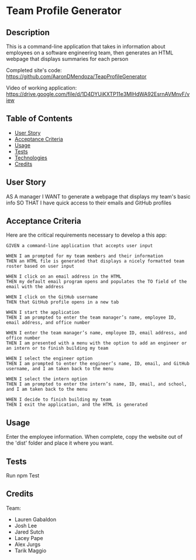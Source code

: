 # Team Profile Generator

## Description

This is a command-line application that takes in information about employees on a software engineering team, then generates an HTML webpage that displays summaries for each person

Completed site's code: https://github.com/AaronDMendoza/TeapProfileGenerator

Video of working application: https://drive.google.com/file/d/1D4DYUiKXTP11e3MlHdWA92EsrnAVMnvF/view

## Table of Contents

- [User Story](#user-story)
- [Acceptance Criteria](#acceptance-criteria)
- [Usage](#usage)
- [Tests](#tests)
- [Technologies](#technologies)
- [Credits](#credits)

## User Story

AS A manager
I WANT to generate a webpage that displays my team's basic info
SO THAT I have quick access to their emails and GitHub profiles

## Acceptance Criteria

Here are the critical requirements necessary to develop a this app:

```
GIVEN a command-line application that accepts user input

WHEN I am prompted for my team members and their information
THEN an HTML file is generated that displays a nicely formatted team roster based on user input

WHEN I click on an email address in the HTML
THEN my default email program opens and populates the TO field of the email with the address

WHEN I click on the GitHub username
THEN that GitHub profile opens in a new tab

WHEN I start the application
THEN I am prompted to enter the team manager’s name, employee ID, email address, and office number

WHEN I enter the team manager’s name, employee ID, email address, and office number
THEN I am presented with a menu with the option to add an engineer or an intern or to finish building my team

WHEN I select the engineer option
THEN I am prompted to enter the engineer’s name, ID, email, and GitHub username, and I am taken back to the menu

WHEN I select the intern option
THEN I am prompted to enter the intern’s name, ID, email, and school, and I am taken back to the menu

WHEN I decide to finish building my team
THEN I exit the application, and the HTML is generated

```

## Usage

Enter the employee information. When complete, copy the website out of the 'dist' folder and place it where you want.

## Tests

Run npm Test

## Credits

Team:

- Lauren Gabaldon
- Josh Lee
- Jared Sutch
- Lacey Pape
- Alex Jurgs
- Tarik Maggio
